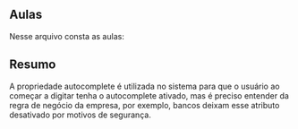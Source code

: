 ## Aulas
Nesse arquivo consta as aulas: 

## Resumo
A propriedade autocomplete é utilizada no sistema para que o usuário ao começar a digitar tenha o autocomplete ativado,
mas é preciso entender da regra de negócio da empresa, por exemplo, bancos deixam esse atributo desativado por motivos de 
segurança.